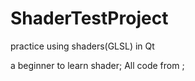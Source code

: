 # ShaderTestProject
practice using shaders(GLSL) in Qt

a beginner to learn shader;
All code from <The book of Shaders>;
